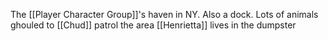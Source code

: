 The [[Player Character Group]]'s haven in NY. Also a dock.
Lots of animals ghouled to [[Chud]] patrol the area
[[Henrietta]] lives in the dumpster